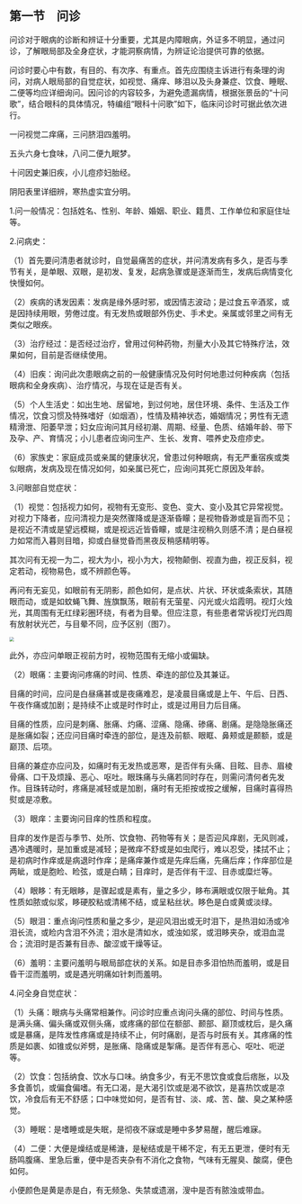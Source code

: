 ## 第一节　问诊

问诊对于眼病的诊断和辨证十分重要，尤其是内障眼病，外证多不明显，通过问诊，了解眼局部及全身症状，才能洞察病情，为辨证论治提供可靠的依据。

问诊时要心中有数，有目的、有次序、有重点。首先应围绕主诉进行有条理的询问，对病人眼局部的自觉症状，如视觉、痛痒、眵泪以及头身兼症、饮食、睡眠、二便等均应详细询问。因问诊的内容较多，为避免遗漏病情，根据张景岳的“十问歌”，结合眼科的具体情况，特编组“眼科十问歌”如下，临床问诊时可据此依次进行。

一问视觉二痒痛，三问脐泪四羞明。

五头六身七食味，八问二便九眠梦。

十问因史兼旧疾，小儿痘疹妇胎经。

阴阳表里详细辨，寒热虚实宜分明。

1.问一般情况：包括姓名、性别、年龄、婚姻、职业、籍贯、工作单位和家庭住址等。

2.问病史：

（1）首先要问清患者就诊时，自觉最痛苦的症状，并问清发病有多久，是否与季节有关，是单眼、双眼，是初发、复发，起病急骤或是逐渐而生，发病后病情变化快慢如何。

（2）疾病的诱发因素：发病是缘外感时邪，或因情志波动；是过食五辛酒浆，或是因持续用眼，劳倦过度。有无发热或眼部外伤史、手术史。亲属或邻里之间有无类似之眼疾。

（3）治疗经过：是否经过治疗，曾用过何种药物，剂量大小及其它特殊疗法，效果如何，目前是否继续使用。

（4）旧疾：询问此次患眼病之前的一般健康情况及何时何地患过何种疾病（包括眼病和全身疾病）、治疗情况，与现在证是否有关。

（5）个人生活史：如出生地、居留地，到过何地，居住环境、条件、生活及工作情况，饮食习惯及特殊嗜好（如烟酒），性情及精神状态，婚姻情况；男性有无遗精滑泄、阳萎早泄；妇女应询问其月经初潮、周期、经量、色质、结婚年龄、带下及孕、产、育情况；小儿患者应询问生产、生长、发育、喂养史及痘疹史。

（6）家族史：家庭成员或亲属的健康状况，曾患过何种眼病，有无严重宿疾或类似眼病，发病及现在情况如何，如亲属已死亡，应询问其死亡原因及年龄。

3.问眼部自觉症状：

（1）视觉：包括视力如何，视物有无变形、变色、变大、变小及其它异常视觉。对视力下降者，应问清视力是突然骤降或是逐渐昏矇；是视物昏渺或是盲而不见；是视近不清或是望远模糊，或是视远近皆昏矇，或是注视稍久则感不清；是白昼视力如常而入暮则目暗，抑或白昼觉昏而黑夜反稍感精明等。

其次问有无视一为二，视大为小，视小为大，视物颠倒、视直为曲，视正反斜，视定若动，视物易色，或不辨颜色等。

再问有无妄见，如眼前有无阴影，颜色如何，是点状、片状、环状或条索状，其随眼而动，或是如蚊蝇飞舞、旌旗飘荡，眼前有无萤星、闪光或火焰霞明。视灯火烛光，其周围有无红绿彩圈环绕，有者为目晕。但应注意，有些患者常诉视灯光四周有放射状光芒，与目晕不同，应予区别（图7）。

<img src="./img/7.jpg" style="zoom:50%;" />

此外，亦应问单眼正视前方时，视物范围有无缩小或偏缺。

（2）眼痛：主要询问疼痛的时间、性质、牵连的部位及其兼证。

目痛的时间，应问是白昼痛甚或是夜痛难忍，是凌晨目痛或是上午、午后、日西、午夜作痛或加剧；是持续不止或是时作时止，或是过用目力后目痛。

目痛的性质，应问是刺痛、胀痛、灼痛、涩痛、隐痛、碜痛、剧痛。是隐隐胀痛还是胀痛如裂；还应问目痛时牵连的部位，是连及前额、眼眶、鼻颊或是颞额，或是巅顶、后项。

目痛的兼症亦应问及，如痛时有无发热或恶寒，是否伴有头痛、目眩、目赤、眉棱骨痛、口干及烦躁、恶心、呕吐。眼珠痛与头痛若同时存在，则需问清何者先发作。目珠转动时，疼痛是减轻或是加剧，痛时有无拒按或按之缓解，目痛时喜得热熨或是凉敷。

（3）眼痒：主要询问目痒的性质和程度。

目痒的发作是否与季节、处所、饮食物、药物等有关；是否迎风痒剧，无风则减，遇冷遇暖时，是加重或是减轻；是微痒不舒或是如虫爬行，难以忍受，揉拭不止；是初病时作痒或是病退时作痒；是痛痒兼作或是先痒后痛，先痛后痒；作痒部位是两眦，或是胞睑、睑弦，或是白睛；目痒时，是否伴有干涩、目赤或糜烂等。

（4）眼眵：有无眼眵，是骤起或是素有，量之多少，眵布满眼或仅限于眦角。其性质如脓或似浆，眵硬胶粘或清稀不结，或呈粘丝状。眵色是白或黄或淡绿。

（5）眼泪：重点询问性质和量之多少，是迎风泪出或无时泪下，是热泪如汤或冷泪长流，或睑内含泪不外流；泪水是清如水，或浊如浆，或泪眵夹杂，或泪血混合；流泪时是否兼有目赤、酸涩或干燥等证。

（6）羞明：主要问羞明与眼局部症状的关系。如是目赤多泪怕热而羞明，或是目昏干涩而羞明，或是遇光明痛如针刺而羞明。

4.问全身自觉症状：

（1）头痛：眼病与头痛常相兼作。问诊时应重点询问头痛的部位、时间与性质。是满头痛、偏头痛或双侧头痛，或疼痛的部位在额部、颞部、巅顶或枕后，是久痛或是暴痛，是阵发性疼痛或是持续不止，何时痛剧，是否与时辰有关。其疼痛的性质是如裹、如锥或似斧劈，是胀痛、隐痛或是掣痛。是否伴有恶心、呕吐、呃逆等。

（2）饮食：包括纳食、饮水与口味。纳食多少，有无不思饮食或食后痞胀，以及多食善饥，或偏食偏嗜。有无口渴，是大渴引饮或是渴不欲饮，是喜热饮或是凉饮，冷食后有无不舒感；口中味觉如何，是否有甘、淡、咸、苦、酸、臭之某种感觉。

（3）睡眠：是嗜睡或是失眠，是彻夜不寐或是睡中多梦易醒，醒后难寐。

（4）二便：大便是燥结或是稀溏，是秘结或是干稀不定，有无五更泄，便时有无肠鸣腹痛、里急后重，便中是否夹杂有不消化之食物，气味有无腥臭、酸腐，便色如何。

小便颜色是黄是赤是白，有无频急、失禁或遗溺，溲中是否有脓浊或带血。
